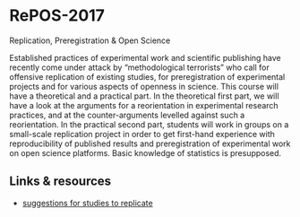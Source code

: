 # RePOS-2017
Replication, Preregistration &amp; Open Science

Established practices of experimental work and scientific publishing have recently come under attack by “methodological terrorists” who call for offensive replication of existing studies, for preregistration of experimental projects and for various aspects of openness in science. This course will have a theoretical and a practical part. In the theoretical first part, we will have a look at the arguments for a reorientation in experimental research practices, and at the counter-arguments levelled against such a reorientation. In the practical second part, students will work in groups on a small-scale replication project in order to get first-hand experience with reproducibility of published results and preregistration of experimental work on open science platforms. Basic knowledge of statistics is presupposed.

## Links & resources

- [suggestions for studies to replicate](docs/suggestions.html)
